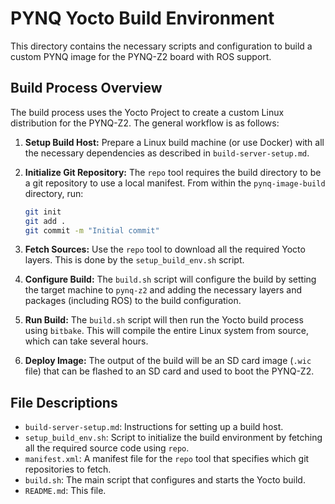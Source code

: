# PYNQ Yocto Build Environment

This directory contains the necessary scripts and configuration to build a custom PYNQ image for the PYNQ-Z2 board with ROS support.

## Build Process Overview

The build process uses the Yocto Project to create a custom Linux distribution for the PYNQ-Z2. The general workflow is as follows:

1.  **Setup Build Host:** Prepare a Linux build machine (or use Docker) with all the necessary dependencies as described in `build-server-setup.md`.

2.  **Initialize Git Repository:** The `repo` tool requires the build directory to be a git repository to use a local manifest. From within the `pynq-image-build` directory, run:
    ```bash
    git init
    git add .
    git commit -m "Initial commit"
    ```

3.  **Fetch Sources:** Use the `repo` tool to download all the required Yocto layers. This is done by the `setup_build_env.sh` script.

4.  **Configure Build:** The `build.sh` script will configure the build by setting the target machine to `pynq-z2` and adding the necessary layers and packages (including ROS) to the build configuration.

5.  **Run Build:** The `build.sh` script will then run the Yocto build process using `bitbake`. This will compile the entire Linux system from source, which can take several hours.

6.  **Deploy Image:** The output of the build will be an SD card image (`.wic` file) that can be flashed to an SD card and used to boot the PYNQ-Z2.

## File Descriptions

-   `build-server-setup.md`: Instructions for setting up a build host.
-   `setup_build_env.sh`: Script to initialize the build environment by fetching all the required source code using `repo`.
-   `manifest.xml`: A manifest file for the `repo` tool that specifies which git repositories to fetch.
-   `build.sh`: The main script that configures and starts the Yocto build.
-   `README.md`: This file.

